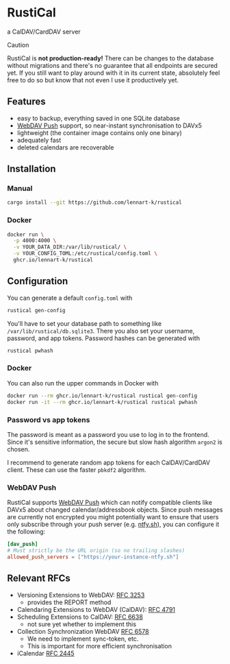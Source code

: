 # RustiCal

a CalDAV/CardDAV server

> [!CAUTION]
> RustiCal is **not production-ready!**
> There can be changes to the database without migrations and there's no guarantee that all endpoints are secured yet.
> If you still want to play around with it in its current state, absolutely feel free to do so but know that not even I use it productively yet.

## Features

- easy to backup, everything saved in one SQLite database
- [WebDAV Push](https://github.com/bitfireAT/webdav-push/) support, so near-instant synchronisation to DAVx5
- lightweight (the container image contains only one binary)
- adequately fast
- deleted calendars are recoverable

## Installation

### Manual

```sh
cargo install --git https://github.com/lennart-k/rustical
```

### Docker

```sh
docker run \
  -p 4000:4000 \
  -v YOUR_DATA_DIR:/var/lib/rustical/ \
  -v YOUR_CONFIG_TOML:/etc/rustical/config.toml \
  ghcr.io/lennart-k/rustical
```

## Configuration

You can generate a default `config.toml` with

```sh
rustical gen-config
```

You'll have to set your database path to something like `/var/lib/rustical/db.sqlite3`.
There you also set your username, password, and app tokens.
Password hashes can be generated with

```sh
rustical pwhash
```

### Docker

You can also run the upper commands in Docker with

```sh
docker run --rm ghcr.io/lennart-k/rustical rustical gen-config
docker run -it --rm ghcr.io/lennart-k/rustical rustical pwhash
```

### Password vs app tokens

The password is meant as a password you use to log in to the frontend.
Since it's sensitive information,
the secure but slow hash algorithm `argon2` is chosen.

I recommend to generate random app tokens for each CalDAV/CardDAV client.
These can use the faster `pbkdf2` algorithm.

### WebDAV Push

RustiCal supports [WebDAV Push](https://github.com/bitfireAT/webdav-push/) which can notify compatible clients like DAVx5 about changed calendar/addressbook objects.
Since push messages are currently not encrypted you might potentially want to ensure that users only subscribe through your push server (e.g. [ntfy.sh](https://ntfy.sh/)), you can configure it the following:

```toml
[dav_push]
# Must strictly be the URL origin (so no trailing slashes)
allowed_push_servers = ["https://your-instance-ntfy.sh"]
```

## Relevant RFCs

- Versioning Extensions to WebDAV: [RFC 3253](https://datatracker.ietf.org/doc/html/rfc3253)
  - provides the REPORT method
- Calendaring Extensions to WebDAV (CalDAV): [RFC 4791](https://datatracker.ietf.org/doc/html/rfc4791)
- Scheduling Extensions to CalDAV: [RFC 6638](https://datatracker.ietf.org/doc/html/rfc6638)
  - not sure yet whether to implement this
- Collection Synchronization WebDAV [RFC 6578](https://datatracker.ietf.org/doc/html/rfc6578)
  - We need to implement sync-token, etc.
  - This is important for more efficient synchronisation
- iCalendar [RFC 2445](https://datatracker.ietf.org/doc/html/rfc2445#section-3.10)
